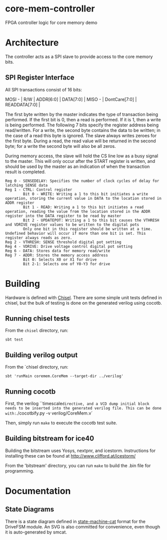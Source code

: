 # core-mem-controller

FPGA controller logic for core memory demo

# Architecture

The controller acts as a SPI slave to provide access to the core memory bits. 

## SPI Register Interface

All SPI transactions consist of 16 bits:

MOSI - | R/W | ADDR[6:0] | DATA[7:0] |
MISO - | DontCare[7:0]   | READDATA[7:0] |

The first byte written by the master indicates the type of transaction being performed. If the first bit is 0, then a read is performed. If it is 1, then a write is being performed. The following 7 bits specify the register address being read/written. For a write, the second byte contains the data to be written; in the case of a read this byte is ignored. 
The slave always writes zeroes for the first byte. During a read, the read value will be returned in the second byte; for a write the second byte will also be all zeros.

During memory access, the slave will hold the CS line low as a busy signal to the master. This will only occur after the START register is written, and should be used by the master as an indication of when the transaction result is completed.

```
Reg 0 - SENSEDELAY: Specifies the number of clock cycles of delay for latching SENSE data
Reg 1 - CTRL: Control register
        Bit 0 - WRITE: Writing a 1 to this bit initiates a write operation, storing the current value in DATA to the location stored in ADDR register
        Bit 1 - READ: Writing a 1 to this bit initiates a read operation, reading the value from the location stored in the ADDR register into the DATA register to be read by master
        Bit 2 - UPDATEPOT: Writing a 1 to this bit causes the VTHRESH and VDRIVE register values to be written to the digital pots
        Only one bit in this register should be written at a time. Undefined behavior will occur if more than one bit is set. This register always reads as zero. 
Reg 2 - VTHRESH: SENSE threshold digital pot setting
Reg 4 - VDRIVE: Drive voltage control digital pot setting
Reg 6 - DATA: Stores data for memory read/write
Reg 7 - ADDR: Stores the memory access address
        Bit 0: Selects X0 or X1 for drive
        Bit 2-1: Selects one of Y0-Y3 for drive
```
# Building

Hardware is defined with [Chisel](https://chisel.eecs.berkeley.edu/). There are some simple unit tests defined in chisel, but the bulk of testing is done on the generated verilog using cocotb. 

## Running chisel tests

From the `chisel` directory, run:

`sbt test`

## Building verilog output

From the `chisel directory, run:

`sbt 'runMain coremem.CoreMem --target-dir ../verilog'`

## Running cocotb

First, the verilog ``timescale` directive, and a VCD dump initial block needs to be inserted into the generated verilog file. This can be done with: `./cocotbify.py -v verilog/CoreMem.v`

Then, simply run `make` to execute the cocotb test suite. 

## Building bitstream for ice40

Building the bitstream uses Yosys, nextpnr, and icestorm. Instructions for installing these can be found at http://www.clifford.at/icestorm/

From the 'bitstream' directory, you can run `make` to build the .bin file for programming. 

# Documentation

## State Diagrams

There is a state diagram defined in [state-machine-cat](https://github.com/sverweij/state-machine-cat) format for the DriveFSM module. An SVG is also committed for convenience, even though it is auto-generated by smcat.
